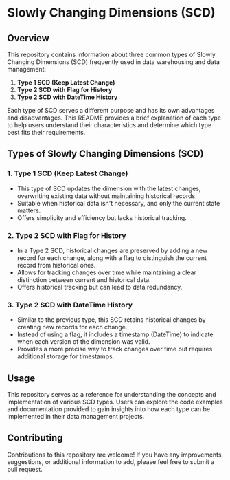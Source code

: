 # Slowly Changing Dimensions (SCD)

## Overview

This repository contains information about three common types of Slowly Changing Dimensions (SCD) frequently used in data warehousing and data management:

1. **Type 1 SCD (Keep Latest Change)**
2. **Type 2 SCD with Flag for History**
3. **Type 2 SCD with DateTime History**

Each type of SCD serves a different purpose and has its own advantages and disadvantages. This README provides a brief explanation of each type to help users understand their characteristics and determine which type best fits their requirements.

## Types of Slowly Changing Dimensions (SCD)

### 1. Type 1 SCD (Keep Latest Change)

- This type of SCD updates the dimension with the latest changes, overwriting existing data without maintaining historical records.
- Suitable when historical data isn't necessary, and only the current state matters.
- Offers simplicity and efficiency but lacks historical tracking.

### 2. Type 2 SCD with Flag for History

- In a Type 2 SCD, historical changes are preserved by adding a new record for each change, along with a flag to distinguish the current record from historical ones.
- Allows for tracking changes over time while maintaining a clear distinction between current and historical data.
- Offers historical tracking but can lead to data redundancy.

### 3. Type 2 SCD with DateTime History

- Similar to the previous type, this SCD retains historical changes by creating new records for each change.
- Instead of using a flag, it includes a timestamp (DateTime) to indicate when each version of the dimension was valid.
- Provides a more precise way to track changes over time but requires additional storage for timestamps.

## Usage

This repository serves as a reference for understanding the concepts and implementation of various SCD types. Users can explore the code examples and documentation provided to gain insights into how each type can be implemented in their data management projects.

## Contributing

Contributions to this repository are welcome! If you have any improvements, suggestions, or additional information to add, please feel free to submit a pull request.

